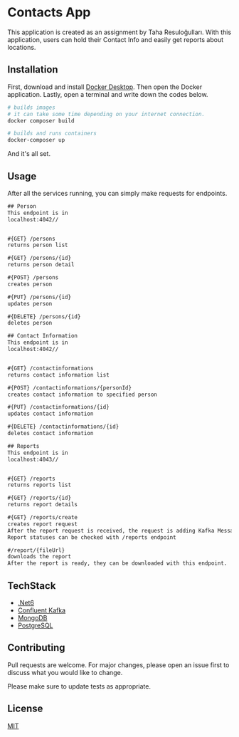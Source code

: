 # Contacts App

This application is created as an assignment by Taha Resuloğulları.
With this application, users can hold their Contact Info and easily get reports about locations.

## Installation

First, download and install [Docker Desktop](https://www.docker.com/products/docker-desktop/).
Then open the Docker application.
Lastly, open a terminal and write down the codes below.

```bash
# builds images
# it can take some time depending on your internet connection.
docker composer build

# builds and runs containers
docker-composer up
```
And it's all set.

## Usage
After all the services running, you can simply make requests for endpoints.

```REST
## Person
This endpoint is in
localhost:4042//


#{GET} /persons
returns person list

#{GET} /persons/{id}
returns person detail

#{POST} /persons
creates person

#{PUT} /persons/{id}
updates person

#{DELETE} /persons/{id}
deletes person
```

```REST
## Contact Information
This endpoint is in
localhost:4042//


#{GET} /contactinformations
returns contact information list

#{POST} /contactinformations/{personId}
creates contact information to specified person

#{PUT} /contactinformations/{id}
updates contact information

#{DELETE} /contactinformations/{id}
deletes contact information
```


```REST
## Reports
This endpoint is in
localhost:4043//


#{GET} /reports
returns reports list

#{GET} /reports/{id}
returns report details

#{GET} /reports/create
creates report request
After the report request is received, the request is adding Kafka Message Queue.
Report statuses can be checked with /reports endpoint

#/report/{fileUrl}
downloads the report
After the report is ready, they can be downloaded with this endpoint.
```
## TechStack
* [.Net6](https://dotnet.microsoft.com/en-us/download/dotnet/6.0)
* [Confluent Kafka](https://docs.confluent.io/platform/current/installation/installing_cp/zip-tar.html)
* [MongoDB](https://github.com/mongodb/mongo-csharp-driver)
* [PostgreSQL](https://github.com/postgres/postgres)

## Contributing

Pull requests are welcome. For major changes, please open an issue first to discuss what you would like to change.

Please make sure to update tests as appropriate.

## License
[MIT](https://choosealicense.com/licenses/mit/)
